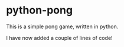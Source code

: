 # python-pong
This is a simple pong game, written in python.  

I have now added a couple of lines of code!